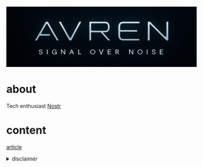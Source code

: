 <img src="picture/3C0A1925-4F9D-491D-9FE5-9D0F339DE942.jpeg" /> <br />
# about
Tech enthusiast
[Nostr](https://primal.net/p/npub1jp3776ujdul56rfkkrv8rxxgrslqr07rz83xpmz3ndl74lg7ngys320eg2) <br >

# content
[article](https://github.com/avren-tech/home/wiki) <br >

<details>
<summary>disclaimer</summary>
This content was created by the author based on independent research and reflects the author's current understanding at the time of writing.
While every effort has been made to ensure the information is accurate and up-to-date, no guarantee is given regarding its correctness, completeness, or applicability to specific situations.
This material is intended for informational purposes only and should not be considered as professional advice. Users are encouraged to verify critical information through additional sources before relying on it for decision-making. Neither the author nor the organization assumes any liability for errors, omissions, or potential consequences arising from the use of this content.
</details>
